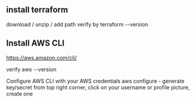 ## install terraform
download / unzip / add path
verify by
terraform --version

## Install AWS CLI
https://aws.amazon.com/cli/

verify
aws --version

Configure AWS CLI with your AWS credentials
aws configure
    - generate key/secret from top right corner, click on your username or profile picture, create one